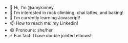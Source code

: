 - 👋 Hi, I’m @amykinney
- 👀 I’m interested in rock climbing, chai lattes, and baking!
- 🌱 I’m currently learning Javascript!
- 📫 How to reach me: my Linkedin!
- 😄 Pronouns: she/her
- ⚡ Fun fact: I have double jointed elbows!

<!---
amykinney/amykinney is a ✨ special ✨ repository because its `README.md` (this file) appears on your GitHub profile.
You can click the Preview link to take a look at your changes.
--->
